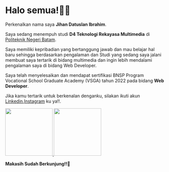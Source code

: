# Halo semua!👋🤗   

Perkenalkan nama saya **Jihan Datuslan Ibrahim**.<br>

 Saya sedang menempuh studi **D4 Teknologi Rekayasa Multimedia** di [Politeknik Negeri Batam](https://www.polibatam.ac.id/).<br>

Saya memiliki kepribadian yang bertanggung jawab dan mau belajar hal baru sehingga berdasarkan pengalaman dan Studi yang sedang saya jalani membuat saya tertarik di bidang multimedia dan ingin lebih mendalami pengalaman saya di bidang Web Developer.<br>

Saya telah menyelesaikan dan mendapat sertifikasi BNSP Program Vocational School Graduate Academy (VSGA) tahun 2022 pada bidang **Web Developer**.<br>

Jika kamu tertarik untuk berkenalan denganku, silakan ikuti akun [Linkedin](https://www.linkedin.com/in/jihan-datuslan-ibrahim-6550a5255/),[Instagram](https://www.instagram.com/jihanibrhm_?igsh=a3o4ZDYxN2JuM3V5) ku ya!!.  

<p align="left">
<a href="https://github.com/jihandatuslan">  
 <img height="150em" src="https://github-readme-stats-eight-theta.vercel.app/api/top-langs/?username=jihandatuslan&layout=compact&theme=algolia"/>
  <img height="150em" src="https://github-readme-stats-eight-theta.vercel.app/api?username=jihandatuslan&show_icons=true&theme=algolia&include_all_commits=true&count_private=true"/>
</a>
</p>

**Makasih Sudah Berkunjung!!🤗**
<!--
**jihandatuslan/jihandatuslan** is a ✨ _special_ ✨ repository because its `README.md` (this file) appears on your GitHub profile.

Here are some ideas to get you started:

- 🔭 I’m currently working on ...
- 🌱 I’m currently learning ...
- 👯 I’m looking to collaborate on ...
- 🤔 I’m looking for help with ...
- 💬 Ask me about ...
- 📫 How to reach me: ...
- 😄 Pronouns: ...
- ⚡ Fun fact: ...
-->
